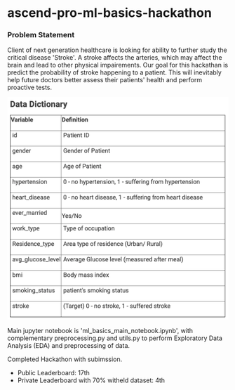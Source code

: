 # ascend-pro-ml-basics-hackathon
### Problem Statement
Client of next generation healthcare is looking for ability to further study the critical disease 'Stroke'.
A stroke affects the arteries, which may affect the brain and lead to other physical impairements. Our goal for this hackathan is predict the 
probability of stroke happening to a patient. This will inevitably help future doctors better assess their patients' health and perform proactive tests.

![alt text](data_dict.png "Title")

Main jupyter notebook is 'ml_basics_main_notebook.ipynb', with complementary preprocessing.py and utils.py to perform Exploratory Data Analysis (EDA) and preprocessing of data.

Completed Hackathon with subimssion.
* Public Leaderboard: 17th 
* Private Leaderboard with 70% witheld dataset: 4th
